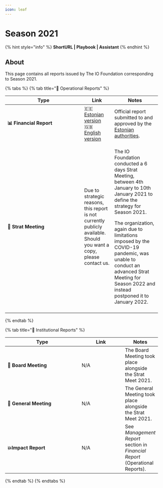 ```yaml
---
icon: leaf
---
```


# Season 2021

{% hint style="info" %}
**ShortURL | Playbook | Assistant**
{% endhint %}

## About

This page contains all reports issued by The IO Foundation corresponding to Season 2021.

{% tabs %}
{% tab title="📘 Operational Reports" %}
<table><thead><tr><th width="237">Type</th><th>Link</th><th>Notes</th></tr></thead><tbody><tr><td><strong>📊 Financial Report</strong></td><td><span data-gb-custom-inline data-tag="emoji" data-code="1f1ea-1f1ea">🇪🇪</span> <a href="https://drive.google.com/file/d/1l0vEjuC2XSTd2u5IsJTuOLJDhCr-tQae/view?usp=sharing">Estonian version</a><br><span data-gb-custom-inline data-tag="emoji" data-code="1f1ec-1f1e7">🇬🇧</span> <a href="https://drive.google.com/file/d/1oEJI2NbaY1er5esh9op-T_LVawxnmeIb/view?usp=sharing">English version</a></td><td>Official report submitted to and approved by the <a href="https://ariregister.rik.ee/eng">Estonian authorities</a>.</td></tr><tr><td><strong>📑 Strat Meeting</strong></td><td>Due to strategic reasons, this report is not currently publicly available.<br>Should you want a copy, please contact us.</td><td><p>The IO Foundation conducted a 6 days Strat Meeting, between 4th January to 10th January 2021 to define the strategy for Season 2021.</p><p></p><p>The organization, again due to limitations imposed by the COVID-19 pandemic, was unable to conduct an advanced Strat Meeting for Season 2022 and instead postponed it to January 2022.</p></td></tr><tr><td></td><td></td><td></td></tr></tbody></table>
{% endtab %}

{% tab title="📕 Institutional Reports" %}
<table><thead><tr><th width="239">Type</th><th width="133">Link</th><th>Notes</th></tr></thead><tbody><tr><td>📙 <strong>Board Meeting</strong></td><td>N/A</td><td>The Board Meeting took place alongside the Strat Meet 2021.</td></tr><tr><td><strong>📗 General Meeting</strong></td><td>N/A</td><td>The General Meeting took place alongside the Strat Meet 2021.</td></tr><tr><td><strong>💥Impact Report</strong></td><td>N/A</td><td>See <em>Management Report</em> section in <em>Financial Report</em> (Operational Reports).</td></tr></tbody></table>
{% endtab %}
{% endtabs %}
